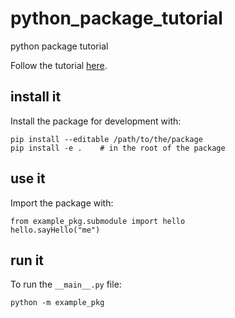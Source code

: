 # python_package_tutorial
python package tutorial

Follow the tutorial [here](https://packaging.python.org/tutorials/packaging-projects/).


## install it

Install the package for development with:

    pip install --editable /path/to/the/package
    pip install -e .    # in the root of the package


## use it

Import the package with:

    from example_pkg.submodule import hello
    hello.sayHello("me")

## run it

To run the `__main__.py` file:

    python -m example_pkg
